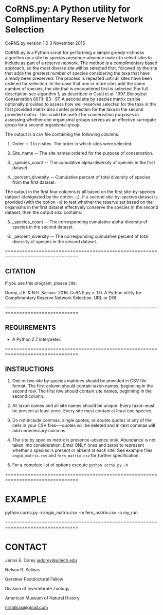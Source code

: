 # CoRNS.py: A Python utility for Complimentary Reserve Network Selection

CoRNS.py version 1.0 3 November 2016

CoRNS.py is a Python script for performing a simple greedy-richness algorithm on a site by species presence-absence matrix to select sites to include as part of a reserve network. The method is a complimentary based approach, so the most diverse site will be selected first, followed by the site that adds the greatest number of species considering the taxa that have already been preserved. The process is repeated until all sites have been ordered for selection. In the case that one or more sites add the same number of species, the site that is encountered first is selected. For full description see algorithm 1, as described in Csuti et al. 1997. Biological Conservation 80(1): 83--97. A second site by species matrix can be optionally provided to assess how well reserves selected for the taxa in the first provided matrix also confer protection for the taxa in the second provided matrix. This could be useful for conservation purposes in assessing whether one organismal groups serves as an effective surrogate group for a second organismal group.


The output is a csv file containing the following columns:

1. Order -- 1 to n sites. The order in which sites were selected.

2. Site_name -- The site names ordered for the purpose of conservation.

3. <first dataset name>\_species_count -- The cumulative alpha-diversity of
species in the first dataset.

4. <first dataset name>\_percent_diversity -- Cumulative percent of total
diversity of species from the first dataset.

The output in the first four columns is all based on the first site-by-species
dataset (designated by the option `-i`). If a second site-by-species dataset is
provided (with the option `-m`) to test whether the reserve set based on the
organisms in the first dataset effectively conserve the species in the second
dataset, then the output also contains:

5. <second dataset name>\_species_count -- The corresponding cumulative
alpha-diversity of species in the second dataset.

6. <second dataset name>\_percent_diversity -- The corresponding cumulative
percent of total diversity of species in the second dataset.

================================================================================
## CITATION

If you use this program, please cite:

Dorey, J.E. & N.R. Salinas. 2016. CoRNS.py v. 1.0. A Python utility for Complimentary Reserve Network Selection. URL or DOI

================================================================================
## REQUIREMENTS

* A Python 2.7 interpreter.

================================================================================
## INSTRUCTIONS

1. One or two site by species matrices should be provided in CSV file format.
The first column should contain taxon names, beginning in the second row. The
first row should contain site names, beginning in the second column.

2. All taxon names and all site names should be unique. Every taxon must be
present at least once. Every site must contain at least one species.

3. Do not include commas, single quotes, or double quotes in any of the cells in
your CSV files---quotes will be deleted and in-text commas will add unnecessary
columns.

4. The site by species matrix is presence-absence only. Abundance is not taken
into consideration. Enter ONLY ones and zeros to represent whether a species is
present or absent at each site. See example files `angio_matrix.csv` and
`fern_matrix.csv` for further specification.

5. For a complete list of options execute `python corns.py -h`

================================================================================
# EXAMPLE

python corns.py -i angio_matrix.csv -m fern_matrix.csv -o my_run

================================================================================
# CONTACT

Jenna E. Dorey
jedorey@umich.edu

Nelson R. Salinas

Gerstner Postdoctoral Fellow

Division of Invertebrate Zoology

American Museum of Natural History	

nrsalinas@gmail.com
